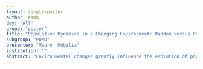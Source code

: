 ```yaml
---
layout: single-poster
author: esmb
day: "All"
group: "poster"
title: "Population Dynamics in a Changing Environment: Random versus Periodic Switching"
subgroup: "POPD"
presenter: "Mauro  Mobilia"
institution: ""
abstract: "Environmental changes greatly influence the evolution of populations. In this talk, we discuss the dynamics of a population of two strains, one growing slightly faster than the other, competing for resources in a time-varying binary environment modelled by a carrying capacity that switches either randomly or periodically between states of resources abundance and scarcity. The population dynamics is characterised by demographic noise (birth and death events) coupled to the fluctuating population size. By combining analytical and simulation methods, we elucidate the similarities and differences of evolving subject to stochastic and periodic switching. We show that the population size distribution is generally broader under intermediate and fast random switching than under periodic variations, with periodic changes leading to an abrupt transition from slow to fast switching regimes. The fixation probability under intermediate/fast random and periodic switching can hence vary significantly, with markedly different asymptotic behaviours. We also determine the conditions under which the fixation probability of the slow strain is maximum when the dynamics is driven by asymmetric switching. If time permits, I will outline how our methodology also allows us to analyse the complex eco-evolutionary dynamics arising when the slow strain produces public goods benefiting the entire population."
---
```

